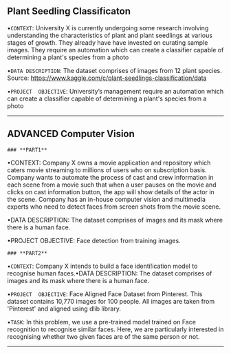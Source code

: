 ## Plant Seedling Classificaton

•`CONTEXT`: University  X  is  currently  undergoing  some  research  involving  understanding  the  characteristics  of plant  and  plant  seedlings  at  various  stages  of  growth.  They  already  have  have  invested  on  curating  sample images. They require an automation which can create a classifier capable of determining a plant's species from a photo

•`DATA DESCRIPTION`: The dataset comprises of images from 12 plant species. Source: https://www.kaggle.com/c/plant-seedlings-classification/data

•`PROJECT  OBJECTIVE`: University’s  management  require  an  automation  which  can  create  a  classifier  capable  of determining a plant's species from a photo

---                                                           
## ADVANCED Computer Vision

``` ### **PART1** ```

•CONTEXT: Company X owns a movie application and repository which caters movie streaming to millions of users who on subscription basis. Company  wants  to  automate  the  process  of  cast  and  crew  information  in  each  scene  from  a  movie  such  that  when  a  user  pauses  on  the movie and clicks on cast information button, the app will show details of the actor in the scene. Company has an in-house computer vision and multimedia experts who need to detect faces from screen shots from the movie scene.

•DATA DESCRIPTION: The dataset comprises of images and its mask where there is a human face.

•PROJECT OBJECTIVE: Face detection from training images.

``` ### **PART2** ```

•`CONTEXT`: Company X intends to build a face identi!ication model to recognise human faces.•DATA DESCRIPTION: The dataset comprises of images and its mask where there is a human face.

•`PROJECT  OBJECTIVE`: Face  Aligned  Face  Dataset  from  Pinterest.  This  dataset  contains  10,770  images  for  100  people.  All  images  are  taken from 'Pinterest' and aligned using dlib library.

•`TASK`: In  this  problem,  we  use  a  pre-trained  model  trained  on  Face  recognition  to  recognise  similar  faces.  Here,  we  are  particularly interested in recognising whether two given faces are of the same person or not.

---
